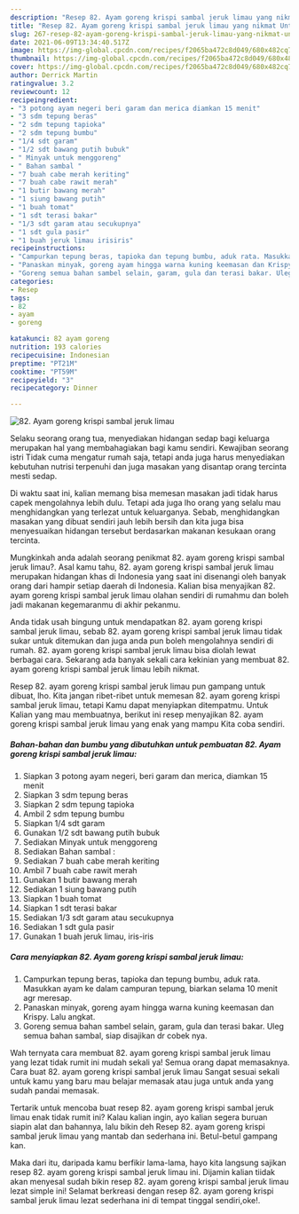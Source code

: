 ```yaml
---
description: "Resep 82. Ayam goreng krispi sambal jeruk limau yang nikmat Untuk Jualan"
title: "Resep 82. Ayam goreng krispi sambal jeruk limau yang nikmat Untuk Jualan"
slug: 267-resep-82-ayam-goreng-krispi-sambal-jeruk-limau-yang-nikmat-untuk-jualan
date: 2021-06-09T13:34:40.517Z
image: https://img-global.cpcdn.com/recipes/f2065ba472c8d049/680x482cq70/82-ayam-goreng-krispi-sambal-jeruk-limau-foto-resep-utama.jpg
thumbnail: https://img-global.cpcdn.com/recipes/f2065ba472c8d049/680x482cq70/82-ayam-goreng-krispi-sambal-jeruk-limau-foto-resep-utama.jpg
cover: https://img-global.cpcdn.com/recipes/f2065ba472c8d049/680x482cq70/82-ayam-goreng-krispi-sambal-jeruk-limau-foto-resep-utama.jpg
author: Derrick Martin
ratingvalue: 3.2
reviewcount: 12
recipeingredient:
- "3 potong ayam negeri beri garam dan merica diamkan 15 menit"
- "3 sdm tepung beras"
- "2 sdm tepung tapioka"
- "2 sdm tepung bumbu"
- "1/4 sdt garam"
- "1/2 sdt bawang putih bubuk"
- " Minyak untuk menggoreng"
- " Bahan sambal "
- "7 buah cabe merah keriting"
- "7 buah cabe rawit merah"
- "1 butir bawang merah"
- "1 siung bawang putih"
- "1 buah tomat"
- "1 sdt terasi bakar"
- "1/3 sdt garam atau secukupnya"
- "1 sdt gula pasir"
- "1 buah jeruk limau irisiris"
recipeinstructions:
- "Campurkan tepung beras, tapioka dan tepung bumbu, aduk rata. Masukkan ayam ke dalam campuran tepung, biarkan selama 10 menit agr meresap."
- "Panaskan minyak, goreng ayam hingga warna kuning keemasan dan Krispy. Lalu angkat."
- "Goreng semua bahan sambel selain, garam, gula dan terasi bakar. Uleg semua bahan sambal, siap disajikan dr cobek nya."
categories:
- Resep
tags:
- 82
- ayam
- goreng

katakunci: 82 ayam goreng 
nutrition: 193 calories
recipecuisine: Indonesian
preptime: "PT21M"
cooktime: "PT59M"
recipeyield: "3"
recipecategory: Dinner

---
```



![82. Ayam goreng krispi sambal jeruk limau](https://img-global.cpcdn.com/recipes/f2065ba472c8d049/680x482cq70/82-ayam-goreng-krispi-sambal-jeruk-limau-foto-resep-utama.jpg)

Selaku seorang orang tua, menyediakan hidangan sedap bagi keluarga merupakan hal yang membahagiakan bagi kamu sendiri. Kewajiban seorang istri Tidak cuma mengatur rumah saja, tetapi anda juga harus menyediakan kebutuhan nutrisi terpenuhi dan juga masakan yang disantap orang tercinta mesti sedap.

Di waktu  saat ini, kalian memang bisa memesan masakan jadi tidak harus capek mengolahnya lebih dulu. Tetapi ada juga lho orang yang selalu mau menghidangkan yang terlezat untuk keluarganya. Sebab, menghidangkan masakan yang dibuat sendiri jauh lebih bersih dan kita juga bisa menyesuaikan hidangan tersebut berdasarkan makanan kesukaan orang tercinta. 



Mungkinkah anda adalah seorang penikmat 82. ayam goreng krispi sambal jeruk limau?. Asal kamu tahu, 82. ayam goreng krispi sambal jeruk limau merupakan hidangan khas di Indonesia yang saat ini disenangi oleh banyak orang dari hampir setiap daerah di Indonesia. Kalian bisa menyajikan 82. ayam goreng krispi sambal jeruk limau olahan sendiri di rumahmu dan boleh jadi makanan kegemaranmu di akhir pekanmu.

Anda tidak usah bingung untuk mendapatkan 82. ayam goreng krispi sambal jeruk limau, sebab 82. ayam goreng krispi sambal jeruk limau tidak sukar untuk ditemukan dan juga anda pun boleh mengolahnya sendiri di rumah. 82. ayam goreng krispi sambal jeruk limau bisa diolah lewat berbagai cara. Sekarang ada banyak sekali cara kekinian yang membuat 82. ayam goreng krispi sambal jeruk limau lebih nikmat.

Resep 82. ayam goreng krispi sambal jeruk limau pun gampang untuk dibuat, lho. Kita jangan ribet-ribet untuk memesan 82. ayam goreng krispi sambal jeruk limau, tetapi Kamu dapat menyiapkan ditempatmu. Untuk Kalian yang mau membuatnya, berikut ini resep menyajikan 82. ayam goreng krispi sambal jeruk limau yang enak yang mampu Kita coba sendiri.

<!--inarticleads1-->

##### Bahan-bahan dan bumbu yang dibutuhkan untuk pembuatan 82. Ayam goreng krispi sambal jeruk limau:

1. Siapkan 3 potong ayam negeri, beri garam dan merica, diamkan 15 menit
1. Siapkan 3 sdm tepung beras
1. Siapkan 2 sdm tepung tapioka
1. Ambil 2 sdm tepung bumbu
1. Siapkan 1/4 sdt garam
1. Gunakan 1/2 sdt bawang putih bubuk
1. Sediakan  Minyak untuk menggoreng
1. Sediakan  Bahan sambal :
1. Sediakan 7 buah cabe merah keriting
1. Ambil 7 buah cabe rawit merah
1. Gunakan 1 butir bawang merah
1. Sediakan 1 siung bawang putih
1. Siapkan 1 buah tomat
1. Siapkan 1 sdt terasi bakar
1. Sediakan 1/3 sdt garam atau secukupnya
1. Sediakan 1 sdt gula pasir
1. Gunakan 1 buah jeruk limau, iris-iris




<!--inarticleads2-->

##### Cara menyiapkan 82. Ayam goreng krispi sambal jeruk limau:

1. Campurkan tepung beras, tapioka dan tepung bumbu, aduk rata. Masukkan ayam ke dalam campuran tepung, biarkan selama 10 menit agr meresap.
1. Panaskan minyak, goreng ayam hingga warna kuning keemasan dan Krispy. Lalu angkat.
1. Goreng semua bahan sambel selain, garam, gula dan terasi bakar. Uleg semua bahan sambal, siap disajikan dr cobek nya.




Wah ternyata cara membuat 82. ayam goreng krispi sambal jeruk limau yang lezat tidak rumit ini mudah sekali ya! Semua orang dapat memasaknya. Cara buat 82. ayam goreng krispi sambal jeruk limau Sangat sesuai sekali untuk kamu yang baru mau belajar memasak atau juga untuk anda yang sudah pandai memasak.

Tertarik untuk mencoba buat resep 82. ayam goreng krispi sambal jeruk limau enak tidak rumit ini? Kalau kalian ingin, ayo kalian segera buruan siapin alat dan bahannya, lalu bikin deh Resep 82. ayam goreng krispi sambal jeruk limau yang mantab dan sederhana ini. Betul-betul gampang kan. 

Maka dari itu, daripada kamu berfikir lama-lama, hayo kita langsung sajikan resep 82. ayam goreng krispi sambal jeruk limau ini. Dijamin kalian tiidak akan menyesal sudah bikin resep 82. ayam goreng krispi sambal jeruk limau lezat simple ini! Selamat berkreasi dengan resep 82. ayam goreng krispi sambal jeruk limau lezat sederhana ini di tempat tinggal sendiri,oke!.

